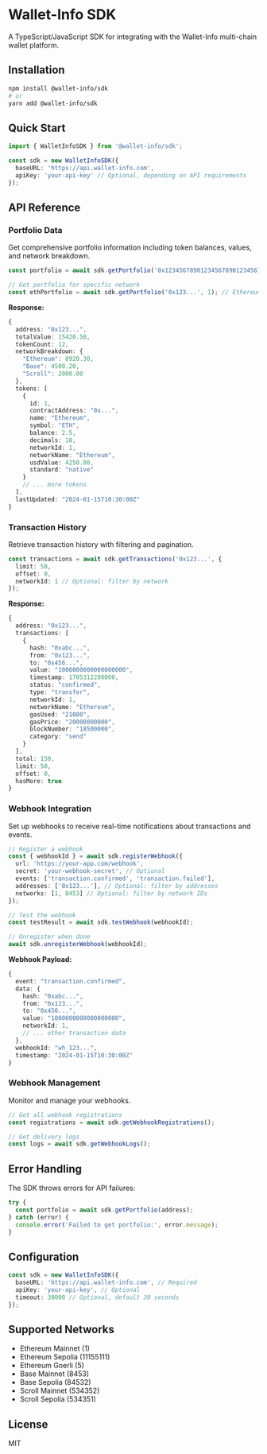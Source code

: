 # Wallet-Info SDK

A TypeScript/JavaScript SDK for integrating with the Wallet-Info multi-chain wallet platform.

## Installation

```bash
npm install @wallet-info/sdk
# or
yarn add @wallet-info/sdk
```

## Quick Start

```typescript
import { WalletInfoSDK } from '@wallet-info/sdk';

const sdk = new WalletInfoSDK({
  baseURL: 'https://api.wallet-info.com',
  apiKey: 'your-api-key' // Optional, depending on API requirements
});
```

## API Reference

### Portfolio Data

Get comprehensive portfolio information including token balances, values, and network breakdown.

```typescript
const portfolio = await sdk.getPortfolio('0x1234567890123456789012345678901234567890');

// Get portfolio for specific network
const ethPortfolio = await sdk.getPortfolio('0x123...', 1); // Ethereum Mainnet
```

**Response:**
```typescript
{
  address: "0x123...",
  totalValue: 15420.50,
  tokenCount: 12,
  networkBreakdown: {
    "Ethereum": 8920.30,
    "Base": 4500.20,
    "Scroll": 2000.00
  },
  tokens: [
    {
      id: 1,
      contractAddress: "0x...",
      name: "Ethereum",
      symbol: "ETH",
      balance: 2.5,
      decimals: 18,
      networkId: 1,
      networkName: "Ethereum",
      usdValue: 4250.00,
      standard: "native"
    }
    // ... more tokens
  ],
  lastUpdated: "2024-01-15T10:30:00Z"
}
```

### Transaction History

Retrieve transaction history with filtering and pagination.

```typescript
const transactions = await sdk.getTransactions('0x123...', {
  limit: 50,
  offset: 0,
  networkId: 1 // Optional: filter by network
});
```

**Response:**
```typescript
{
  address: "0x123...",
  transactions: [
    {
      hash: "0xabc...",
      from: "0x123...",
      to: "0x456...",
      value: "1000000000000000000",
      timestamp: 1705312200000,
      status: "confirmed",
      type: "transfer",
      networkId: 1,
      networkName: "Ethereum",
      gasUsed: "21000",
      gasPrice: "20000000000",
      blockNumber: "18500000",
      category: "send"
    }
  ],
  total: 150,
  limit: 50,
  offset: 0,
  hasMore: true
}
```

### Webhook Integration

Set up webhooks to receive real-time notifications about transactions and events.

```typescript
// Register a webhook
const { webhookId } = await sdk.registerWebhook({
  url: 'https://your-app.com/webhook',
  secret: 'your-webhook-secret', // Optional
  events: ['transaction.confirmed', 'transaction.failed'],
  addresses: ['0x123...'], // Optional: filter by addresses
  networks: [1, 8453] // Optional: filter by network IDs
});

// Test the webhook
const testResult = await sdk.testWebhook(webhookId);

// Unregister when done
await sdk.unregisterWebhook(webhookId);
```

**Webhook Payload:**
```typescript
{
  event: "transaction.confirmed",
  data: {
    hash: "0xabc...",
    from: "0x123...",
    to: "0x456...",
    value: "1000000000000000000",
    networkId: 1,
    // ... other transaction data
  },
  webhookId: "wh_123...",
  timestamp: "2024-01-15T10:30:00Z"
}
```

### Webhook Management

Monitor and manage your webhooks.

```typescript
// Get all webhook registrations
const registrations = await sdk.getWebhookRegistrations();

// Get delivery logs
const logs = await sdk.getWebhookLogs();
```

## Error Handling

The SDK throws errors for API failures:

```typescript
try {
  const portfolio = await sdk.getPortfolio(address);
} catch (error) {
  console.error('Failed to get portfolio:', error.message);
}
```

## Configuration

```typescript
const sdk = new WalletInfoSDK({
  baseURL: 'https://api.wallet-info.com', // Required
  apiKey: 'your-api-key', // Optional
  timeout: 30000 // Optional, default 30 seconds
});
```

## Supported Networks

- Ethereum Mainnet (1)
- Ethereum Sepolia (11155111)
- Ethereum Goerli (5)
- Base Mainnet (8453)
- Base Sepolia (84532)
- Scroll Mainnet (534352)
- Scroll Sepolia (534351)

## License

MIT
